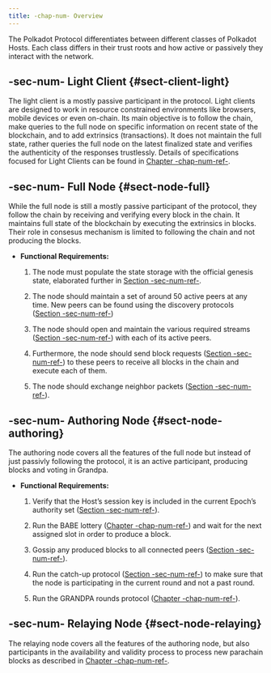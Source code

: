 ```yaml
---
title: -chap-num- Overview
---
```


The Polkadot Protocol differentiates between different classes of Polkadot Hosts. Each class differs in their trust roots and how active or passively they interact with the network.

## -sec-num- Light Client {#sect-client-light}

The light client is a mostly passive participant in the protocol. Light clients are designed to work in resource constrained environments like browsers, mobile devices or even on-chain. Its main objective is to follow the chain, make queries to the full node on specific information on recent state of the blockchain, and to add extrinsics (transactions). It does not maintain the full state, rather queries the full node on the latest finalized state and verifies the authenticity of the responses trustlessly. Details of specifications focused for Light Clients can be found in [Chapter -chap-num-ref-](sect-lightclient).

## -sec-num- Full Node {#sect-node-full}

While the full node is still a mostly passive participant of the protocol, they follow the chain by receiving and verifying every block in the chain. It maintains full state of the blockchain by executing the extrinsics in blocks. Their role in consesus mechanism is limited to following the chain and not producing the blocks.

- **Functional Requirements:**

  1.  The node must populate the state storage with the official genesis state, elaborated further in [Section -sec-num-ref-](id-cryptography-encoding#chapter-genesis).

  2.  The node should maintain a set of around 50 active peers at any time. New peers can be found using the discovery protocols ([Section -sec-num-ref-](chap-networking#sect-discovery-mechanism))

  3.  The node should open and maintain the various required streams ([Section -sec-num-ref-](chap-networking#sect-protocols-substreams)) with each of its active peers.

  4.  Furthermore, the node should send block requests ([Section -sec-num-ref-](chap-networking#sect-msg-block-request)) to these peers to receive all blocks in the chain and execute each of them.

  5.  The node should exchange neighbor packets ([Section -sec-num-ref-](chap-networking#sect-grandpa-neighbor-msg)).

## -sec-num- Authoring Node {#sect-node-authoring}

The authoring node covers all the features of the full node but instead of just passivly following the protocol, it is an active participant, producing blocks and voting in Grandpa.

- **Functional Requirements:**

  1.  Verify that the Host’s session key is included in the current Epoch’s authority set ([Section -sec-num-ref-](chap-sync#sect-authority-set)).

  2.  Run the BABE lottery ([Chapter -chap-num-ref-](sect-block-production)) and wait for the next assigned slot in order to produce a block.

  3.  Gossip any produced blocks to all connected peers ([Section -sec-num-ref-](chap-networking#sect-msg-block-announce)).

  4.  Run the catch-up protocol ([Section -sec-num-ref-](sect-finality#sect-grandpa-catchup)) to make sure that the node is participating in the current round and not a past round.

  5.  Run the GRANDPA rounds protocol ([Chapter -chap-num-ref-](sect-finality)).

## -sec-num- Relaying Node {#sect-node-relaying}

The relaying node covers all the features of the authoring node, but also participants in the availability and validity process to process new parachain blocks as described in [Chapter -chap-num-ref-](chapter-anv).
